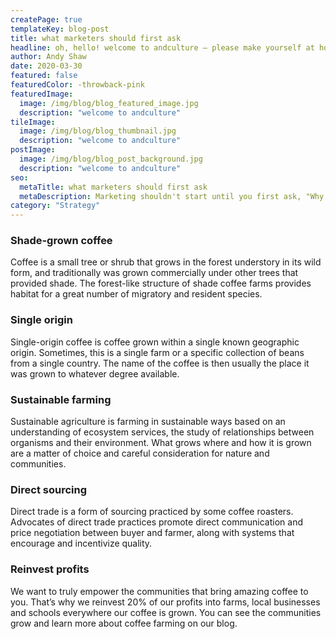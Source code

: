 ```yaml
---
createPage: true
templateKey: blog-post
title: what marketers should first ask
headline: oh, hello! welcome to andculture — please make yourself at home.
author: Andy Shaw
date: 2020-03-30
featured: false
featuredColor: -throwback-pink
featuredImage:
  image: /img/blog/blog_featured_image.jpg
  description: "welcome to andculture"
tileImage:
  image: /img/blog/blog_thumbnail.jpg
  description: "welcome to andculture"
postImage:
  image: /img/blog/blog_post_background.jpg
  description: "welcome to andculture"
seo:
  metaTitle: what marketers should first ask
  metaDescription: Marketing shouldn't start until you first ask, "Why do we want to do this?"
category: "Strategy"
---
```

### Shade-grown coffee
Coffee is a small tree or shrub that grows in the forest understory in  its wild form, and traditionally was grown commercially under other trees  that provided shade. The forest-like structure of shade coffee farms  provides habitat for a great number of migratory and resident species.

### Single origin
Single-origin coffee is coffee grown within a single known geographic  origin. Sometimes, this is a single farm or a specific collection of  beans from a single country. The name of the coffee is then usually the  place it was grown to whatever degree available.

### Sustainable farming
Sustainable agriculture is farming in sustainable ways based on an  understanding of ecosystem services, the study of relationships between  organisms and their environment. What grows where and how it is grown are  a matter of choice and careful consideration for nature and communities.

### Direct sourcing
Direct trade is a form of sourcing practiced by some coffee roasters.  Advocates of direct trade practices promote direct communication and  price negotiation between buyer and farmer, along with systems that  encourage and incentivize quality.

### Reinvest profits
We want to truly empower the communities that bring amazing coffee to  you. That’s why we reinvest 20% of our profits into farms, local  businesses and schools everywhere our coffee is grown. You can see the  communities grow and learn more about coffee farming on our blog.
